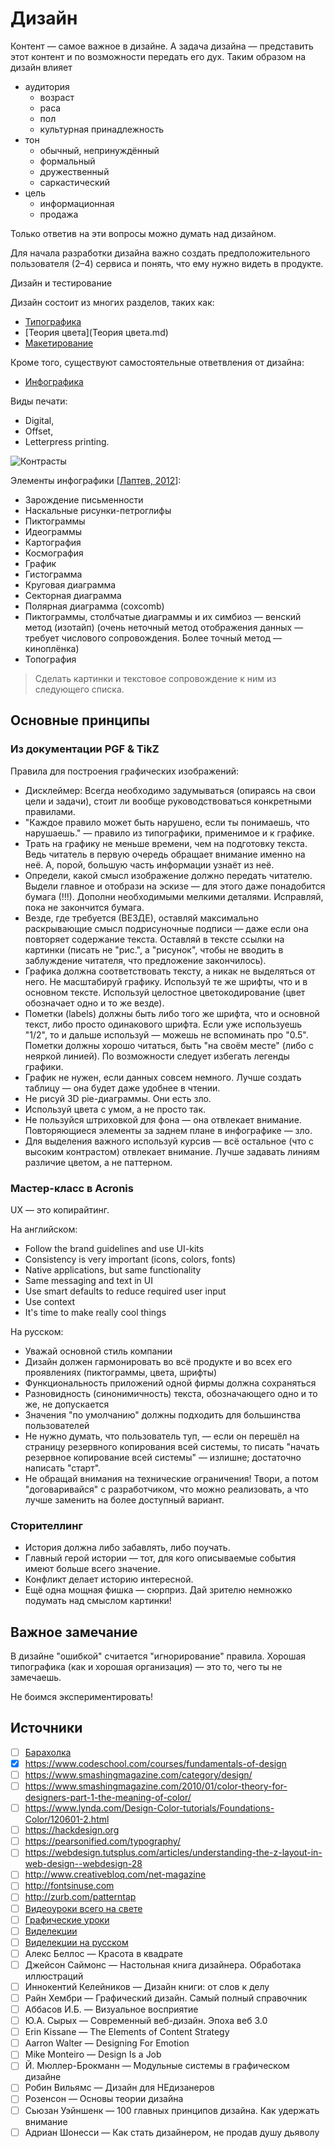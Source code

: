 # Дизайн

Контент — самое важное в дизайне.
А задача дизайна — представить этот контент и по возможности передать его дух.
Таким образом на дизайн влияет
- аудитория
	- возраст
	- раса
	- пол
	- культурная принадлежность
- тон
	- обычный, непринуждённый
	- формальный
	- дружественный
	- саркастический
- цель
	- информационная
	- продажа

Только ответив на эти вопросы можно думать над дизайном.

Для начала разработки дизайна важно создать предположительного пользователя (2–4) сервиса и понять, что ему нужно видеть в продукте.


Дизайн и тестирование

Дизайн состоит из многих разделов, таких как:
- [Типографика](Типографика.md)
- [Теория цвета](Теория цвета.md)
- [Макетирование](Макетирование.md)

Кроме того, существуют самостоятельные ответвления от дизайна:
- [Инфографика](Инфографика.md)

Виды печати:
- Digital,
- Offset,
- Letterpress printing.

![Контрасты](https://pp.vk.me/c837535/v837535643/1bbb0/ELhTi0ZE0p4.jpg)

Элементы инфографики [[Лаптев, 2012](https://github.com/noggatur/abstracts/blob/master/Библиография/Лаптев%20В.В.%20—%20Изобразительная%20статистика.md)]:
- Зарождение письменности
- Наскальные рисунки-петроглифы
- Пиктограммы
- Идеограммы
- Картография
- Космография
- График
- Гистограмма
- Круговая диаграмма
- Секторная диаграмма
- Полярная диаграмма (coxcomb)
- Пиктограммы, столбчатые диаграммы и их симбиоз — венский метод (изотайп) (очень неточный метод отображения данных — требует числового сопровождения. Более точный метод — киноплёнка)
- Топография

> Сделать картинки и текстовое сопровождение к ним из следующего списка.

## Основные принципы

### Из документации PGF & TikZ

Правила для построения графических изображений:
- Дисклеймер: Всегда необходимо задумываться (опираясь на свои цели и задачи), стоит ли вообще руководствоваться конкретными правилами.
- "Каждое правило может быть нарушено, если ты понимаешь, что нарушаешь." — правило из типографики, применимое и к графике.
- Трать на графику не меньше времени, чем на подготовку текста. Ведь читатель в первую очередь обращает внимание именно на неё. А, порой, большую часть информации узнаёт из неё.
- Определи, какой смысл изображение должно передать читателю. Выдели главное и отобрази на эскизе — для этого даже понадобится бумага (!!!). Дополни необходимыми мелкими деталями. Исправляй, пока не закончится бумага.
- Везде, где требуется (ВЕЗДЕ), оставляй максимально раскрывающие смысл подрисуночные подписи — даже если она повторяет содержание текста. Оставляй в тексте ссылки на картинки (писать не "рис.", а "рисунок", чтобы не вводить в заблуждение читателя, что предложение закончилось).
- Графика должна соответствовать тексту, а никак не выделяться от него. Не масштабируй графику. Используй те же шрифты, что и в основном тексте. Используй целостное цветокодирование (цвет обозначает одно и то же везде).
- Пометки (labels) должны быть либо того же шрифта, что и основной текст, либо просто одинакового шрифта. Если уже используешь "1/2", то  и дальше используй — можешь не вспоминать про "0.5". Пометки должны хорошо читаться, быть "на своём месте" (либо с неяркой линией). По возможности следует избегать легенды графики.
- График не нужен, если данных совсем немного. Лучше создать таблицу — она будет даже удобнее в чтении.
- Не рисуй 3D pie-диаграммы. Они есть зло.
- Используй цвета с умом, а не просто так.
- Не пользуйся штриховкой для фона — она отвлекает внимание. Повторяющиеся элементы за заднем плане в инфографике — зло.
- Для выделения важного используй курсив — всё остальное (что с высоким контрастом) отвлекает внимание. Лучше задавать линиям различие цветом, а не паттерном.

### Мастер-класс в Acronis

UX — это копирайтинг.

На английском:
- Follow the brand guidelines and use UI-kits
- Consistency is very important (icons, colors, fonts)
- Native applications, but same functionality
- Same messaging and text in UI
- Use smart defaults to reduce required user input
- Use context
- It's time to make really cool things

На русском:
- Уважай основной стиль компании
- Дизайн должен гармонировать во всё продукте и во всех его проявлениях (пиктограммы, цвета, шрифты)
- Функциональность приложений одной фирмы должна сохраняться
- Разновидность (синонимичность) текста, обозначающего одно и то же, не допускается
- Значения "по умолчанию" должны подходить для большинства пользователей
- Не нужно думать, что пользователь туп, — если он перешёл на страницу резервного копирования всей системы, то писать "начать резервное копирование всей системы" — излишне; достаточно написать "старт".
- Не обращай внимания на технические ограничения! Твори, а потом "договаривайся" с разработчиком, что можно реализовать, а что лучше заменить на более доступный вариант.

### Сторителлинг

- История должна либо забавлять, либо поучать.
- Главный герой истории — тот, для кого описываемые события имеют больше всего значение.
- Конфликт делает историю интересной.
- Ещё одна мощная фишка — сюрприз. Дай зрителю немножко подумать над смыслом картинки!


## Важное замечание

В дизайне "ошибкой" считается "игнорирование" правила.
Хорошая типографика (как и хорошая организация) — это то, чего ты не замечаешь.

Не боимся экспериментировать!

## Источники
- [ ] [Барахолка](Барахолка.md)
- [x] https://www.codeschool.com/courses/fundamentals-of-design
- [ ] https://www.smashingmagazine.com/category/design/
- [ ] https://www.smashingmagazine.com/2010/01/color-theory-for-designers-part-1-the-meaning-of-color/
- [ ] https://www.lynda.com/Design-Color-tutorials/Foundations-Color/120601-2.html
- [ ] https://hackdesign.org
- [ ] https://pearsonified.com/typography/
- [ ] https://webdesign.tutsplus.com/articles/understanding-the-z-layout-in-web-design--webdesign-28
- [ ] http://www.creativebloq.com/net-magazine
- [ ] http://fontsinuse.com
- [ ] http://zurb.com/patterntap
- [ ] [Видеоуроки всего на свете](https://www.skillshare.com)
- [ ] [Графические уроки](http://design.tutsplus.com/)
- [ ] [Виделекции](https://uideo.net/)
- [ ] [Виделекции на русском](https://uideo.ru/)
- [ ] Алекс Беллос — Красота в квадрате
- [ ] Джейсон Саймонс — Настольная книга дизайнера. Обработака иллюстраций
- [ ] Иннокентий Келейников — Дизайн книги: от слов к делу
- [ ] Райн Хембри — Графический дизайн. Самый полный справочник
- [ ] Аббасов И.Б. — Визуальное восприятие
- [ ] Ю.А. Сырых — Современный веб-дизайн. Эпоха веб 3.0
- [ ] Erin Kissane — The Elements of Content Strategy
- [ ] Aarron Walter — Designing For Emotion
- [ ] Mike Monteiro — Design Is a Job
- [ ] Й. Мюллер-Брокманн — Модульные системы в графическом дизайне
- [ ] Робин Вильямс — Дизайн для НЕдизанеров
- [ ] Розенсон — Основы теории дизайна
- [ ] Сьюзан Уэйншенк — 100 главных принципов дизайна. Как удержать внимание
- [ ] Адриан Шонесси — Как стать дизайнером, не продав душу дьяволу